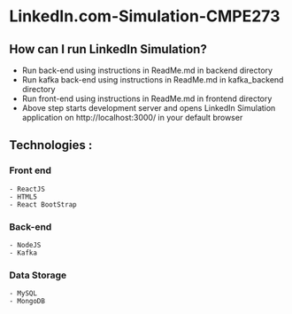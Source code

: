 # LinkedIn.com-Simulation-CMPE273

## How can I run LinkedIn Simulation?
  - Run back-end using instructions in ReadMe.md in backend directory
  - Run kafka back-end using instructions in ReadMe.md in kafka_backend directory
  - Run front-end using instructions in ReadMe.md in frontend directory
  - Above step starts development server and opens LinkedIn Simulation application on http://localhost:3000/ in your default browser
    
## Technologies : 

  ### Front end 
    - ReactJS
    - HTML5
    - React BootStrap

  ### Back-end 
    - NodeJS
    - Kafka

  ### Data Storage
    - MySQL
    - MongoDB
